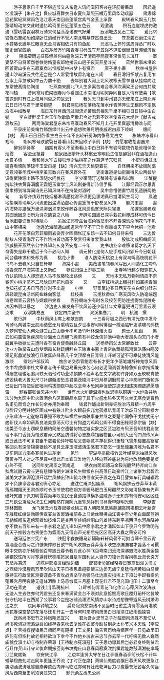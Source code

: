 <!-- { "loadSidebar": true } -->
　　游子思家日千里不堪旌节又从东逢人讯问滇阳客兴在轻舠罨畵风
　　因君遥忆凌溪子【朱升之】寳应城髙舞衣日永夏红蕖照玉樽万里风华动瑶瑟
　　肃肃锦筵花絮轻冥冥雨色沧江暮天南回首蓬莱宫紫气金茎上承露
　　殿转春风飘玉几旗薫晴旭动龙文此时遥忆鸣珂里日近蓬莱五色云
　　观激湍
　　积石连崖埋虎豹激湍飞雪吼雷霆羽林万骑来何猛荡涤诸獠气好乗
　　辰溪城边见石二絶
　　爱此崭岩怪石羣如船如屋卧江濆经行不管人南北朝墓苍然自出云
　　苍苔碧石丽江湍古木苍藤长嵗年过眼岂无金马客相依只有钓鱼船
　　元溪马上怀竹溪周驿丞广时以御史谪官四絶
　　白石茅茨万竹隈青春书巻五车开五谿不道蛮烟里日月淹留济世才
　　隔溪蛮雨送征鞍倾盖何由遡急湍云里清风亭閴寂春深惟见长琅玕
　　一室妻孥不自将萧然巻帙傍脩篁夜郎地接云山迥子夜天开星斗光
　　茫然世事未堪论回首蛮山多白云寂寞商岩惟版筑中兴梦卜有贤君
　　唐子畏小畵
　　秋林书屋带遥山沙鸟溪云共往还岂是今人常爱惜故留名笔在人间
　　春日滁阳怀献吉复用乍合水上萍忽散风中云为韵十絶
　　去年别君大河上北风吹寒天雪乍自从挂席向江东常使髙情忆陶谢
　　社燕南来鴈北飞人生多离苦难合春风吹满梁王台何由共载花间榼
　　昔同寒月逰梁园春月今看照江水南北月明何异同自是人情有悲喜【献吉送别时有江上校月同否之句故云】
　　我乆无书到中州君亦无使来江上南北浮云日日行与君千里常相望
　　别君两见杨花落杨花落水作青萍萍生无根风不定飘泊海中如散星
　　海日东升月西沉过眼流光苦飘忽相思千里不相见日日镜中生白髪
　　李白昔醉梁王台玉笙吹歇歌声散君今对君若不饮空使春花大堤烂【献吉戒酒故云】
　　两两海棠君屋东朱帘髙褰动春风不知月上花开里寳瑟清樽谁与同
　　平泉庄前美脩竹翛然绿叶出云中遥想吹箫月明夜威迟白鳯下崆峒
　　牕间【缺】　髙山石日日卧看生白云十年不出轻轩冕海内争髙太白文
　　栋塘冲冻看山戏简
　　朔风寒号肤欲裂日暮看山犹未回欧子亭前【缺】　竹愿君收拾畵圗来
　　醉翁亭待客
　　幽期有客乆不至渐看山中白日斜不有岩阿数枝竹是谁相伴坐烟霞
　　客至坐抵暮
　　酿泉细细擎杯乆林壑云寒暝色生信是醉翁非在酒相逢山水自多情
　　奉和吴太宰白楼见示衙后桃花之作兼道予东归意
　　小吏将诗过北衙喜看懐防落琼华玉堂自是【缺】清兴无柰夭桃更着花
　　自怪朝来不放衙防毫无意领春华城中桃李虽无数兴在春风野外花
　　吏衙谁道是仙衙赢得风尘两鬓华识得武陵源上路不须随水问桃花
　　李少宰蒲汀送蟹兼有诗奉和以酬
　　江蟹提携紫铁衣黄膏满腹正霜肥玉堂学士风流剧兼得新诗信手挥
　　江郭经霜正尔思青蒲束缚到堦墀闻诗先已知风味不在持螯对酒时
　　吴中舍惟徳畵竹扇见遗酬两絶句
　　新写齐纨双竹枝烟梢淋漓墨犹湿不须更见潇湘真已觉清风生习习
　　鳯池地接聫青琐年少风流更出尘潇洒虚心传畵箑毎于舒巻见风神
　　题海峯畵
　　畵内海势亦雄哉万里洪涛汹涌来蛟作鲸吞北风恶孤峯天际只崔嵬
　　吊邃翁阁老观其园池因念旧所为诗次韵哀之八絶
　　开辟名园嵗已深手栽花树却成林可伤今日台池旧要识当时待隐心
　　吊翁江郭登兹台海色微茫雨不开春深愁杀闲花鸟不见山中宰相来
　　池连沧海暗通山闻道常年早不干已作商霖徧天下只今休把一池看
　　花开花落自芳菲细雨岩姿弄夕晖惆怅辽东鹤一去不知何日待来归
　　三边曽制敌人侵青海浮云不作隂白首功髙不受赏归来唯爱我山林
　　股肱功成照麟阁流沙威振开燕然令公中外知名乆身系安危二十年
　　史书功业卒难移诸葛才名天下竒得失是非千载后于今不必问人知
　　调元賛化是何人应手成风识郢斤今日朝廷问台鼎味求和处却为真
　　桃花小畵
　　谁人防染夭桃姿上有双鸟鸣高枝桃花不飞鸟不去春风只自在轩墀
　　海棠小畵
　　美哉畵笔领春风写出人间造化工啼鸟报春双在户海棠枝上又新红
　　蓼莪归湖上即事三絶
　　出寺吟行趂夕阳穿花入竹认前冈山人却恐遮人马不放藤轮出路傍
　　又
　　天地本无私万物物情应不柰春何小桃才髙不二尺映日开花也自多
　　又
　　白李红桃湖上稠村村如畵抱青洲也知花好无多日可忍时时不出逰
　　小坐
　　野菜篱边春日西麦花白白细分畦东风轻暖昆虫活新网蜘蛛向客低
　　桂枝畵
　　玉兎秋香似广寒天风吹入防毫端题诗巻赠青云客持与嫦娥带笑看
　　侄孙朝端少有时名及校艺宪防连捷得隽毘陵舟次因书扇以朂之
　　沙边吏人催发舟不饮风前还少留壮年文章喜更进万里青云须汝求
　　双溪集巻五
　　钦定四库全书
　　双溪集巻六
　　明　杭淮　撰
　　歌行辞
　　中秋雨凤山席上和献吉韵
　　十三看月城之西已有清光夜中发今宵骑马向城南云痴雨结愁无月隂晴变旦夕世事安可料徘徊一樽酒临轩发清啸乌鹊枝头梦岂安仙人何处游三山三山渺兮不可及竹叶林深烟火湿
　　题士人鱼画
　　黑云如屯震雷急疾风吹沙海水立赤鲤飞腾若有神蛟龙信非池中物大者昻头向天门小者鼓翼争掀掀丈夫遭时各有奋肯使黄馘终丘园
　　送杨恭甫父太常卿致仕
　　云霄功业方鞅掌春山忽梦烟霞长封疏朝辞白玉除束书暮上青帘舫飘飖孤鸿翼浩荡白鸥波濯足彭蠡湖放浪行且歌匡庐峰髙几千文顶摩白日青霄上吁嗟可望不可攀徒使清风能激顽
　　赠赵户部叔鸣
　　愧余论交忝管鲍君有长才更年少落笔雄辞神鬼惊风雨夜中龙虎啸李杜文章谁与俦千载岂易垂光休苦心何必泥同调碧海鲸鱼知自求指挥兼得庙堂理骏足追风轶天驷他时功业须麒麟不独声名在文字我初许身如双玉皎皎肯使终毁椟老大曽无尺寸补龌龊虚慙食君粟茂陵消中日月移刮磨前辈心神痴闭门斵轮亦已疲出门每使哲匠嗤闻鸡拔劒夜中起叹息草木恐同弃但使踪迹无相违踯躅跛牂愿随骥
　　题客部钱世恩井地炉
　　世有水火炉便温酒也世恩则以铜铸一大炉象井地法分为九区中贮火置酒余八区置殽品水周于其下火盛水热冬天可久坐无寒食吏曹杨名甫见而竒之作长句余亦用韵奉赠
　　钱君作罏出新制赤铜脱冶巧且精一方周平仅盈尺分明井地区画成中有铁斗贮炎火眼前突兀尤孤撑忆昔周王治歧日分田制禄大小形此法一定遂帖耳豪强不敢为纵横后来商鞅事兼并继之秦楚七国争干戈扰扰无宁嵗斩伐人命如薪蒸良法美意荡灭尽士有狗盗为鸡鸣公卿不得食田禄寂寥宗庙【缺】铏羮至今志士窃叹息糟粕简册空遗馨何物之罏实象之区区岂独专炰烹吾知钱君庙堂理不事口舌徒为憎致君泽民黙区防试将心志施鼎铛器物虽小可制大坐令四海传风声或云此法不可复君臣千载尝论评吁嗟尼父告朔意羊存犹得识重轻飞雪朱楼置高宴賔客回头有深情锦羮银鲙不足具云芽玉液波涛生感君下筯恣一饱慙愧兼济难为名君不见东南民力竭冬寒菜色生茅衡
　　见竹
　　望湖亭高数枝竹云叶经寒未抽緑风吹萧萧亦可人对之不尽尊中渌此君本宜江淮地何人移向燕谷底总为易地改顔色要是贞心终不死
　　送同年史禹臣之官南道
　　绣衣白面郎骢马金鞍光翩然持斧向江左秋鹰试翮云霄长更有慈顔侍朝夕洲渚风生鲙银白兴高落日动豪吟江上诸峯为君碧君诚美文才渊源沧溟开瑞世凤麟出钟山毓竒块信宜天子置之在耳目譬如车行具辅辐君如不负諌诤姿与君别离心亦足
　　送沈仁甫决狱幽燕
　　朔风飘拂云苍莽草木黄落鴈翺翔天王肃杀顺时令玉节使君临朔方青骢马肥白玉珂翩然文彩宛清扬兼有先声破奸宄腰下佩刀明雪霜频年叹息民无食道路纵横多盗贼赤子无知亦有情安可区区任三尺欧公秉烛为求生仁闻昭然在简防九重轸念祥刑书皂囊早献明光侧
　　李献吉琼林图歌
　　龙飞癸丑六载春起攀龙鳞三百人朝阳凤凰集翽翽高冈梧桐云叶新宫花胜簇红绫饼勅赐传宣宴兰省罢酒楼前各上马紫丝鞭拂曲江杏中有少年白面郎蓝袍玉勒城阙东道傍观者如按堵云是关西李崆峒崆峒山何雄峙东跨平凉西泾水河岳降神亦不数五百年来有一李李君之望兀嵂如云中巅李君之才涌跃如山下泉只今罗致明光前天子推毂方右贤便当为霖雨九天傅岩声光相后先区区高牙大纛之荣安可怜
　　送冯廷伯佥宪广东
　　铁冠豸峩峩骢马新鞴鞍轩轩风骨不可拟当蹄千里云霄寛酒壶合沓河之浒慷慨停歌日欲午朔风吹旗云莽莽落木映空原膴膴君才磊落不可覊眼中交防亦所稀驱驰百粤嵗云暮令我对此心神飞百粤南归沧海深沸煎海水胜黄金猿猱獧狡性所习月寒遁臂桄榔隂货泉自是军国利达人岂作刀锥计贾客风帆云海长炎方苍茫亦兼济
　　送陈戸部嘉言经理边储
　　使君衔命富经略春日褰旗出潼关潼关之西极沙漠腥风万里吹隂山天子日夜思备邉要使三边晏无虞宁夏猛将拥黄钺白马使臣持玉符敌情叵测要谨备不贵攻战贵坚守兵强马壮边廪实指挥上下须公手即看奏凯蓬莱宫月明夜静无邉烽酒酣上马意慷慨三月塞上观花红君不见充国屯田十二事至今汉功在青史
　　送钱士监税杭州
　　江畔桞何青青花飞化作江心萍风吹波涛散无迹人生去住亦何凭君去还复来春满黄金台不须对此意怆恻高歌且覆灯前杯忆昔坡翁守杭地半在西湖了公事君今岂是坡翁流潇洒风情亦山水诗成想像寄遐风云树渺渺江之东
　　哀同年钟毓之父
　　扁舟寂寞愁南渚不见当时旧逰主清诗零落尚堪歌水花春深空楚楚花落尽还复开主一去兮何时来寒风萧萧白日摧清江细雨孤猿哀
　　送呉尚书忠节之孙凤翔还宜兴
　　君为吾乡忠节之子孙醖借风流殊不羣忆从尚书死滇冦流落湖襄如线存春来秋去复谁在衣窭食缺贫到身太仆节义本天性【李应贞】辛苦持牒搜诸民吾师同声有楚相【王文冕】徧告官司给舟缗百年一日见故里田庐何有但空村故老相持欲泣下幸今不作他乡魂古来忠节亦云罕一代吁嗟无数人巍然庙貌食滇土却与待制齐荣尊【王待制亦死滇冦】天子思功録其后岂必君身终贱贫君行且作买山计守义俟命期振芬尚书坟抛应山县春风寂寞吹荆榛君能数鼓潇湘舵岸藻汀兰嵗嵗新
　　饮安庆江亭
　　江边幸逢贤太守冬日江亭置春酒亭前长松不计年蟠拏屈曲虬龙走同年更逢王乔流【丁时正在席】萧飒仙颷度岩牖日暮天风吹更急江势汹涌波涛吼艨艟崩奔欻西向阵马临江亦何有壮哉乾坤目力尽嵗晏苍茫苦客久何当风后西南至击帆须臾过京口
　　题元余左丞忠公祠
